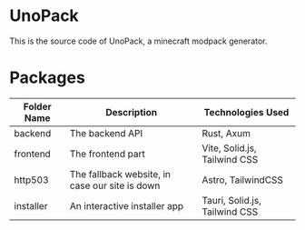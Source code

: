 # UnoPack

This is the source code of UnoPack, a minecraft modpack generator.

# Packages

| Folder Name | Description                                    | Technologies Used             |
| ----------- | ---------------------------------------------- | ----------------------------- |
| backend     | The backend API                                | Rust, Axum                    |
| frontend    | The frontend part                              | Vite, Solid.js, Tailwind CSS  |
| http503     | The fallback website, in case our site is down | Astro, TailwindCSS            |
| installer   | An interactive installer app                   | Tauri, Solid.js, Tailwind CSS |
